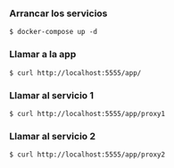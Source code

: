 ### Arrancar los servicios

```shell
$ docker-compose up -d
```

### Llamar a la app

```shell
$ curl http://localhost:5555/app/
```

### Llamar al servicio 1

```shell
$ curl http://localhost:5555/app/proxy1
```

### Llamar al servicio 2

```shell
$ curl http://localhost:5555/app/proxy2
```
